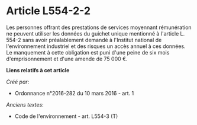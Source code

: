 # Article L554-2-2

Les personnes offrant des prestations de services moyennant rémunération ne peuvent utiliser les données du guichet unique
mentionné à l'article L. 554-2 sans avoir préalablement demandé à l'Institut national de l'environnement industriel et des
risques un accès annuel à ces données. Le manquement à cette obligation est puni d'une peine de six mois d'emprisonnement et
d'une amende de 75 000 €.

**Liens relatifs à cet article**

_Créé par_:

  - Ordonnance n°2016-282 du 10 mars 2016 - art. 1

_Anciens textes_:

  - Code de l'environnement - art. L554-3 (T)
